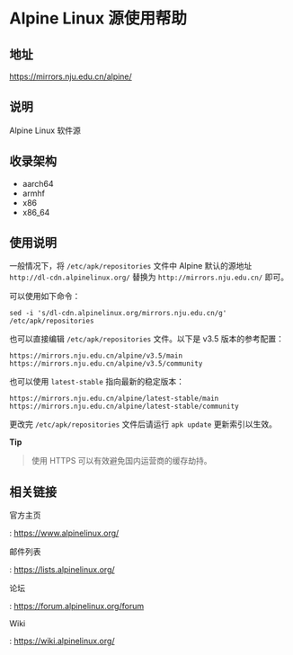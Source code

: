 # Alpine Linux 源使用帮助

## 地址

<https://mirrors.nju.edu.cn/alpine/>

## 说明

Alpine Linux 软件源

## 收录架构

-   aarch64
-   armhf
-   x86
-   x86_64

## 使用说明

一般情况下，将 `/etc/apk/repositories`
文件中 Alpine 默认的源地址 `http://dl-cdn.alpinelinux.org/` 替换为
`http://mirrors.nju.edu.cn/` 即可。

可以使用如下命令：

    sed -i 's/dl-cdn.alpinelinux.org/mirrors.nju.edu.cn/g' /etc/apk/repositories

也可以直接编辑 `/etc/apk/repositories`
文件。以下是 v3.5 版本的参考配置：

    https://mirrors.nju.edu.cn/alpine/v3.5/main
    https://mirrors.nju.edu.cn/alpine/v3.5/community

也可以使用 `latest-stable` 指向最新的稳定版本：

    https://mirrors.nju.edu.cn/alpine/latest-stable/main
    https://mirrors.nju.edu.cn/alpine/latest-stable/community

更改完 `/etc/apk/repositories` 
文件后请运行 `apk update` 更新索引以生效。

**Tip**
> 使用 HTTPS 可以有效避免国内运营商的缓存劫持。

## 相关链接

官方主页

:   <https://www.alpinelinux.org/>

邮件列表

:   <https://lists.alpinelinux.org/>

论坛

:   <https://forum.alpinelinux.org/forum>

Wiki

:   <https://wiki.alpinelinux.org/>
